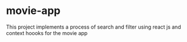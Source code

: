 # movie-app
This project implements a process of search and filter using react js and context hoooks for the movie app
